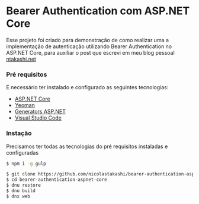# Bearer Authentication com ASP.NET Core

Esse projeto foi criado para demonstração de como realizar uma a implementação de autenticação utilizando Bearer Authentication no ASP.NET Core, para auxiliar o post que escrevi em meu blog pessoal [ntakashi.net]

### Pré requisitos

É necessário ter instalado e configurado as seguintes tecnologias:

* [ASP.NET Core]
* [Yeoman]
* [Generators ASP.NET]
* [Visual Studio Code]

### Instação

Precisamos ter todas as tecnologias do pré requisitos instaladas e configuradas

```sh
$ npm i -g gulp
```

```sh
$ git clone https://github.com/nicolastakashi/bearer-authentication-aspnet-core.git
$ cd bearer-authentication-aspnet-core
$ dnu restore
$ dnu build
$ dnx web
```

[//]: # (These are reference links used in the body of this note and get stripped out when the markdown processor does its job. There is no need to format nicely because it shouldn't be seen. Thanks SO - http://stackoverflow.com/questions/4823468/store-comments-in-markdown-syntax)


   [Yeoman]: <http://yeoman.io/>
   [ASP.NET Core]: <http://angularjs.org>
   [Generators ASP.NET]: <https://www.npmjs.com/package/generator-aspnet>
   [Visual Studio Code]: <https://code.visualstudio.com/>
   [ntakashi.net]: <http://ntakashi.net/?p=7051&preview=true>

